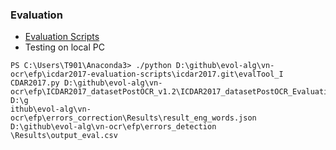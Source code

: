 ### Evaluation
- [Evaluation Scripts]()
- Testing on local PC
```
PS C:\Users\T901\Anaconda3> ./python D:\github\evol-alg\vn-ocr\efp\icdar2017-evaluation-scripts\icdar2017.git\evalTool_I
CDAR2017.py D:\github\evol-alg\vn-ocr\efp\ICDAR2017_datasetPostOCR_v1.2\ICDAR2017_datasetPostOCR_Evaluation_2M_v1.2 D:\g
ithub\evol-alg\vn-ocr\efp\errors_correction\Results\result_eng_words.json D:\github\evol-alg\vn-ocr\efp\errors_detection
\Results\output_eval.csv
```
